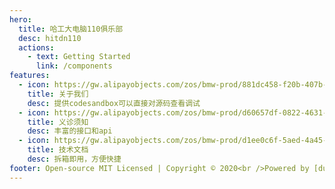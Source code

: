```yaml
---
hero:
  title: 哈工大电脑110俱乐部
  desc: hitdn110
  actions:
    - text: Getting Started
      link: /components
features:
  - icon: https://gw.alipayobjects.com/zos/bmw-prod/881dc458-f20b-407b-947a-95104b5ec82b/k79dm8ih_w144_h144.png
    title: 关于我们
    desc: 提供codesandbox可以直接对源码查看调试
  - icon: https://gw.alipayobjects.com/zos/bmw-prod/d60657df-0822-4631-9d7c-e7a869c2f21c/k79dmz3q_w126_h126.png
    title: 义诊须知
    desc: 丰富的接口和api
  - icon: https://gw.alipayobjects.com/zos/bmw-prod/d1ee0c6f-5aed-4a45-a507-339a4bfe076c/k7bjsocq_w144_h144.png
    title: 技术文档
    desc: 拆箱即用，方便快捷
footer: Open-source MIT Licensed | Copyright © 2020<br />Powered by [dumi](https://d.umijs.org)
---
```



